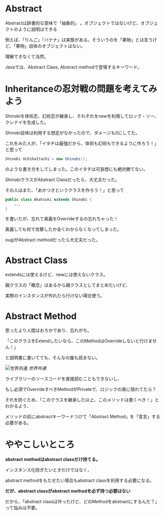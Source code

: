 # Abstract
Abstractは辞書的な意味で「抽象的」 。オブジェクトではないけど、オブジェクトのように説明はできる

例えば、「りんご」「バナナ」は実態がある。そういうのを「果物」とは言うけど、「果物」自体のオブジェクトはない。

理解できなくて当然。

Javaでは、Abstract Class, Abstract methodで登場するキーワード。

# Inheritanceの忍対戦の問題を考えてみよう
Shinobiを体術忍、幻術忍が継承し、それぞれをnewを利用してロック・リー、クレナイを生成した。

Shinobi自体は利用する想定がなかったので、ダメージも0にしてた。

これをみた人が、「イタチは最強だから、体術も幻術もできるように作ろう！」と思って

```java
Shinobi UchihaItachi = new Shinobi();
```

のような書き方をしてしまった。このイタチは可哀想にも絶対勝てない。

ShinobiクラスがAbstract Classだったら、大丈夫だった。


その人はまた、「あかつきというクラスを作ろう！」と思って

```java
public class Akatsuki extends Shinobi {
    ...
}
```
を書いたが、忘れて奥義をOverrideするの忘れちゃった！

奥義しても何で攻撃したか全くわからなくなってしまった。

ougiがAbstract methodだったら大丈夫だった。

# Abstract Class
extendsには使えるけど、newには使えないクラス。

親クラスの「概念」はあるから親クラスとしてまとめたいけど、

実際のインスタンスが作れたら行けない場合使う。

# Abstract Method
思ったより人間はおろかであり、忘れがち。

「このクラスをExtendしたいなら、このMethodはOverrideしないと行けません！」

と説明書に書いてても、そんなの誰も読まない。

![世界共通](https://i.redd.it/2z08tsdqms011.jpg)
*世界共通*

ライブラリーのソースコードを直接読むこともできないし、

もし必須でOverrideすべきMethodがPrivateで、ロジックの奥に隠れてたら？

それを防ぐため、「このクラスを継承した以上、このメソッドは書くべき！」とわかるよう、

メソッドの前にabstractキーワードつけて「Abstract Method」を「宣言」する必要がある。

# ややこしいところ
**abstract methodはabstract classだけ持てる。**

インスタンス化防ぎたいときだけではなく、

abstract methodをもたせたい場合もabstract classを利用する必要になる。

**だが、abstract classがabstract methodを必ず持つ必要はない**

だから、「abstract classは作ったけど、どのMethodをabstractにするんだ？」って悩みは不要。
